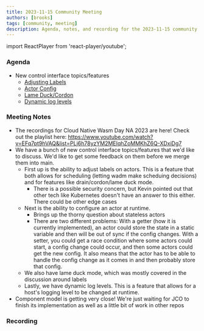 ```yaml
---
title: 2023-11-15 Community Meeting
authors: [brooks]
tags: [community, meeting]
description: Agenda, notes, and recording for the 2023-11-15 community meeting
---
```


import ReactPlayer from 'react-player/youtube';

### Agenda

- New control interface topics/features
  - [Adjusting Labels](https://github.com/wasmCloud/wasmCloud/pull/780)
  - [Actor Config](https://github.com/wasmCloud/wasmCloud/pull/990)
  - [Lame Duck/Cordon](https://github.com/wasmCloud/wasmCloud/issues/693)
  - [Dynamic log levels](https://github.com/wasmCloud/wasmCloud/issues/998) 


<!--truncate-->

### Meeting Notes

- The recordings for Cloud Native Wasm Day NA 2023 are here! Check out the playlist here:
  https://www.youtube.com/watch?v=EFq7pt9hVAQ&list=PLj6h78yzYM2MEIqhZoMMKhZ6Q-XDxiDg7
- We have a bunch of new control interface topics/features that we'd like to discuss. We'd like to
  get some feedback on them before we merge them into main.
  - First up is the ability to adjust labels on actors. This is a feature that both allows for
    scheduling (letting wadm make scheduing decisions) and for features like drain/cordon/lame duck
    mode.
    - There is a possible security concern, but Kevin pointed out that other tech like Kubernetes
      doesn't have an answer to this either. There could be other edge cases
  - Next is the ability to configure an actor at runtime. 
    - Brings up the thorny question about stateless actors
    - There are two different problems: With a getter (how it is currently implemented), an actor
      could store the state in a static variable and then will be out of sync if the config changes.
      With a setter, you could get a race condition where some actors could start, a config change
      could occur, and then some actors could get the new config. It also means that the actor has
      to be able to handle the config change as it comes in and then probably store that config.
  - We also have lame duck mode, which was mostly covered in the discussion around labels
  - Lastly, we have dynamic log levels. This is a feature that allows for a host's logging level to
    be changed at runtime.
- Component model is getting very close! We're just waiting for JCO to finish its implementation as
  well as a little bit of work in other repos

### Recording

<ReactPlayer url='https://www.youtube.com/watch?v=mJ_tL4o-cCI' controls />
